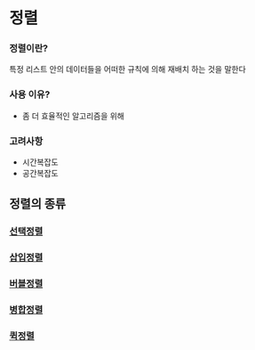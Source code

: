 # 정렬

### 정렬이란?
특정 리스트 안의 데이터들을 어떠한 규칙에 의해 재배치 하는 것을 말한다

### 사용 이유?
- 좀 더 효율적인 알고리즘을 위해

### 고려사항
- 시간복잡도
- 공간복잡도


## 정렬의 종류
### [선택정렬](./SelectSort/SelectSort.md)
### [삽입정렬](./InsertSort/InsertSort.md)
### [버블정렬](./BubbleSort/BubbleSort.md)
### [병합정렬](./MergeSort/MergeSort.md)
### [퀵정렬](./QuickSort/QuickSort.md)

